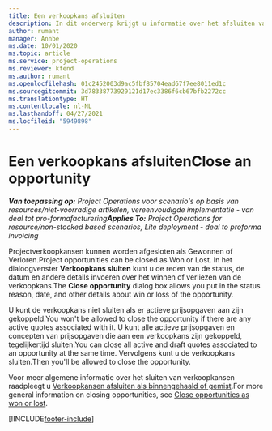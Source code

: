 ```yaml
---
title: Een verkoopkans afsluiten
description: In dit onderwerp krijgt u informatie over het afsluiten van een projectverkoopkans.
author: rumant
manager: Annbe
ms.date: 10/01/2020
ms.topic: article
ms.service: project-operations
ms.reviewer: kfend
ms.author: rumant
ms.openlocfilehash: 01c2452003d9ac5fbf85704ead67f7ee8011ed1c
ms.sourcegitcommit: 3d78338773929121d17ec3386f6cb67bfb2272cc
ms.translationtype: HT
ms.contentlocale: nl-NL
ms.lasthandoff: 04/27/2021
ms.locfileid: "5949898"
---
```

# <a name="close-an-opportunity"></a><span data-ttu-id="835a1-103">Een verkoopkans afsluiten</span><span class="sxs-lookup"><span data-stu-id="835a1-103">Close an opportunity</span></span>

<span data-ttu-id="835a1-104">_**Van toepassing op:** Project Operations voor scenario's op basis van resources/niet-voorradige artikelen, vereenvoudigde implementatie - van deal tot pro-formafacturering_</span><span class="sxs-lookup"><span data-stu-id="835a1-104">_**Applies To:** Project Operations for resource/non-stocked based scenarios, Lite deployment - deal to proforma invoicing_</span></span>

<span data-ttu-id="835a1-105">Projectverkoopkansen kunnen worden afgesloten als Gewonnen of Verloren.</span><span class="sxs-lookup"><span data-stu-id="835a1-105">Project opportunities can be closed as Won or Lost.</span></span> <span data-ttu-id="835a1-106">In het dialoogvenster **Verkoopkans sluiten** kunt u de reden van de status, de datum en andere details invoeren over het winnen of verliezen van de verkoopkans.</span><span class="sxs-lookup"><span data-stu-id="835a1-106">The **Close opportunity** dialog box allows you put in the status reason, date, and other details about win or loss of the opportunity.</span></span>

<span data-ttu-id="835a1-107">U kunt de verkoopkans niet sluiten als er actieve prijsopgaven aan zijn gekoppeld.</span><span class="sxs-lookup"><span data-stu-id="835a1-107">You won't be allowed to close the opportunity if there are any active quotes associated with it.</span></span> <span data-ttu-id="835a1-108">U kunt alle actieve prijsopgaven en concepten van prijsopgaven die aan een verkoopkans zijn gekoppeld, tegelijkertijd sluiten.</span><span class="sxs-lookup"><span data-stu-id="835a1-108">You can close all active and draft quotes associated to an opportunity at the same time.</span></span> <span data-ttu-id="835a1-109">Vervolgens kunt u de verkoopkans sluiten.</span><span class="sxs-lookup"><span data-stu-id="835a1-109">Then you'll be allowed to close the opportunity.</span></span>

<span data-ttu-id="835a1-110">Voor meer algemene informatie over het sluiten van verkoopkansen raadpleegt u [Verkoopkansen afsluiten als binnengehaald of gemist](/dynamics365/sales-enterprise/close-opportunity-won-lost-sales).</span><span class="sxs-lookup"><span data-stu-id="835a1-110">For more general information on closing opportunities, see [Close opportunities as won or lost](/dynamics365/sales-enterprise/close-opportunity-won-lost-sales).</span></span>


[!INCLUDE[footer-include](../includes/footer-banner.md)]